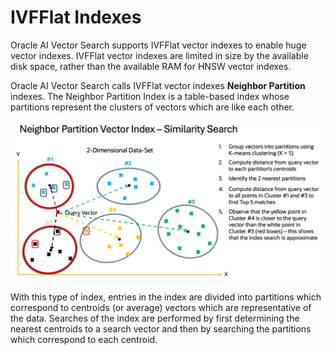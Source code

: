 # IVFFlat Indexes

Oracle AI Vector Search supports IVFFlat vector indexes to enable huge vector indexes.  IVFFlat vector indexes are limited in size by the available disk space, rather than the available RAM for HNSW vector indexes.

Oracle AI Vector Search calls IVFFlat vector indexes **Neighbor Partition** indexes.
The Neighbor Partition Index is a table-based index whose partitions represent the clusters of vectors which are like each other.  

<img src="images/IVFFlat.png" width="512" alt="IVFFlat"/>

With this type of index, entries in the index are divided into partitions which correspond to centroids (or average) vectors which are representative of the data.  Searches of the index are performed by first determining the nearest centroids to a search vector and then by searching the partitions which correspond to each centroid.

